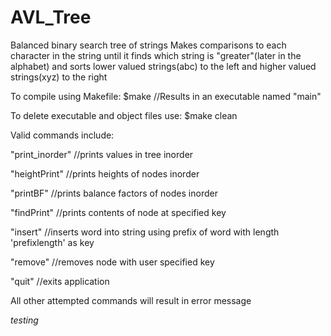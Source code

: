 # AVL_Tree
Balanced binary search tree of strings
  Makes comparisons to each character in the string until it finds which string is "greater"(later in the alphabet) and sorts lower valued strings(abc) to the left and higher valued strings(xyz) to the right

To compile using Makefile: $make    //Results in an executable named "main"

To delete executable and object files use: $make clean
  
Valid commands include:

"print_inorder" //prints values in tree inorder

"heightPrint" //prints heights of nodes inorder

"printBF" //prints balance factors of nodes inorder

"findPrint" //prints contents of node at specified key

"insert" //inserts word into string using prefix of word with length 'prefixlength' as key

"remove" //removes node with user specified key

"quit" //exits application

All other attempted commands will result in error message

*testing*
